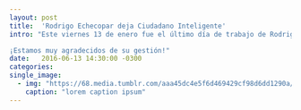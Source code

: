 ```yaml
---
layout: post
title:  'Rodrigo Echecopar deja Ciudadano Inteligente'
intro: "Este viernes 13 de enero fue el último día de trabajo de Rodrigo Echecopar, hasta hoy subdirector de la Fundación. Él nos acompañó por más de un año, tiempo en el que imprimió fuerza a nuestros objetivos de abrir la gestión pública, democratizar las reglas del juego y empoderar a la ciudadanía.

¡Estamos muy agradecidos de su gestión!"
date:   2016-06-13 14:30:00 -0300
categories: 
single_image:
  - img: "https://68.media.tumblr.com/aaa45dc4e5f6d469429cf98d6dd1290a/tumblr_inline_ojqhljq8u11uz8ttg_500.jpg"
    caption: "lorem caption ipsum"
---
```

